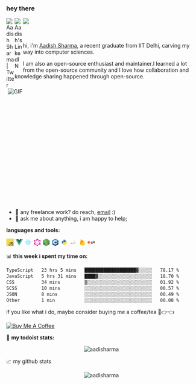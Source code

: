 ### hey there 

<a href="https://X.com/aadisharma8441">
  <img align="left" alt="Aadish Sharma | Twitter" width="22px" src="https://raw.githubusercontent.com/peterthehan/peterthehan/master/assets/twitter.svg" />
</a>
<a href="https://www.linkedin.com/in/aadish-sharma/">
  <img align="left" alt="Aadish's LinkedIN" width="22px" src="https://raw.githubusercontent.com/peterthehan/peterthehan/master/assets/linkedin.svg" />
</a>

![](https://visitor-badge.glitch.me/badge?page_id=itsaadish.itsaadish)

<br />

hi, i'm [Aadish Sharma](https://itsaadish.github.io/itsaadish), a recent graduate from IIT Delhi, carving my way into computer sciences.

I am also an open-source enthusiast and maintainer.I learned a lot from the open-source community and I love how collaboration and knowledge sharing happened through open-source.


  <img align="right" alt="GIF" src="https://github.com/itsaadish/itsaadish/blob/master/code.gif?raw=true" width="500" height="320" />
  
- 💼 any freelance work? do reach, [email](mailto:aadisharma.iitd.@gmail.com) :)
- 💬 ask me about anything, i am happy to help;

**languages and tools:**  

<code><img height="20" src="https://raw.githubusercontent.com/github/explore/80688e429a7d4ef2fca1e82350fe8e3517d3494d/topics/javascript/javascript.png"></code>
<code><img height="20" src="https://raw.githubusercontent.com/github/explore/80688e429a7d4ef2fca1e82350fe8e3517d3494d/topics/vue/vue.png"></code>
<code><img height="20" src="https://raw.githubusercontent.com/github/explore/80688e429a7d4ef2fca1e82350fe8e3517d3494d/topics/react/react.png"></code>
<code><img height="20" src="https://raw.githubusercontent.com/github/explore/5c058a388828bb5fde0bcafd4bc867b5bb3f26f3/topics/graphql/graphql.png"></code>
<code><img height="20" src="https://raw.githubusercontent.com/github/explore/80688e429a7d4ef2fca1e82350fe8e3517d3494d/topics/nodejs/nodejs.png"></code>
<code><img height="20" src="https://raw.githubusercontent.com/github/explore/80688e429a7d4ef2fca1e82350fe8e3517d3494d/topics/cpp/cpp.png"></code>
<code><img height="20" src="https://raw.githubusercontent.com/github/explore/80688e429a7d4ef2fca1e82350fe8e3517d3494d/topics/python/python.png"></code>
<code><img height="20" src="https://raw.githubusercontent.com/github/explore/80688e429a7d4ef2fca1e82350fe8e3517d3494d/topics/mysql/mysql.png"></code>
<code><img height="20" src="https://raw.githubusercontent.com/github/explore/80688e429a7d4ef2fca1e82350fe8e3517d3494d/topics/firebase/firebase.png"></code>
<code><img height="20" src="https://raw.githubusercontent.com/github/explore/80688e429a7d4ef2fca1e82350fe8e3517d3494d/topics/git/git.png"></code>

📊 **this week i spent my time on:**
<!--START_SECTION:waka-->

```text
TypeScript   23 hrs 5 mins   ███████████████████▓░░░░░   78.17 %
JavaScript   5 hrs 31 mins   ████▓░░░░░░░░░░░░░░░░░░░░   18.70 %
CSS          34 mins         ▒░░░░░░░░░░░░░░░░░░░░░░░░   01.92 %
SCSS         10 mins         ░░░░░░░░░░░░░░░░░░░░░░░░░   00.57 %
JSON         8 mins          ░░░░░░░░░░░░░░░░░░░░░░░░░   00.49 %
Other        1 min           ░░░░░░░░░░░░░░░░░░░░░░░░░   00.08 %
```

<!--END_SECTION:waka-->

if you like what i do, maybe consider buying me a coffee/tea 🥺👉👈

<a href="https://www.buymeacoffee.com/aadisharma8441" target="_blank"><img src="https://cdn.buymeacoffee.com/buttons/v2/default-red.png" alt="Buy Me A Coffee" width="150" ></a>

🚧 **my todoist stats:**
<!-- TODO-IST:START -->
<p align="center"> <img src="https://github-readme-streak-stats.herokuapp.com/?user=itsaadish" alt="aadisharma" />
<!-- TODO-IST:END -->


📈 my github stats

<p align="center"> <img src="https://github-readme-stats.vercel.app/api?username=itsaadish&show_icons=true&theme=gotham" alt="aadisharma" />





